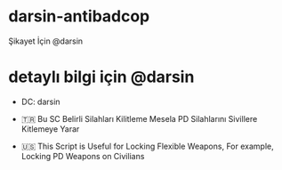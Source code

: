 # darsin-antibadcop

Şikayet İçin @darsin

# detaylı bilgi için @darsin

- DC: darsin

- 🇹🇷 Bu SC Belirli Silahları Kilitleme Mesela PD Silahlarını Sivillere Kitlemeye Yarar

- 🇺🇸 This Script is Useful for Locking Flexible Weapons, For example, Locking PD Weapons on Civilians